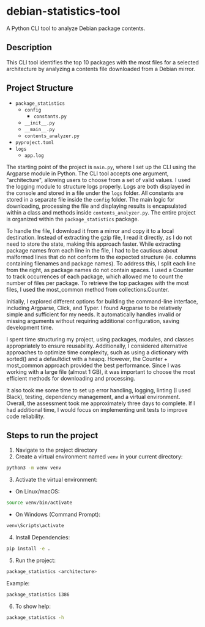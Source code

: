 # debian-statistics-tool
A Python CLI tool to analyze Debian package contents.
## Description
This CLI tool identifies the top 10 packages with the most files for a selected architecture by analyzing a contents file downloaded from a Debian mirror.

## Project Structure
- `package_statistics`
    - `config`
        - `constants.py`
    - `__init__.py`
    - `__main__.py`
    - `contents_analyzer.py`
- `pyproject.toml`
- `logs`
    - `app.log`

The starting point of the project is `main.py`, where I set up the CLI using the Argparse module in Python. The CLI tool accepts one argument, "architecture", allowing users to choose from a set of valid values. I used the logging module to structure logs properly. Logs are both displayed in the console and stored in a file under the `logs` folder. All constants are stored in a separate file inside the `config` folder. The main logic for downloading, processing the file and displaying results is encapsulated within a class and methods inside `contents_analyzer.py`. The entire project is organized within the `package_statistics` package. 

To handle the file, I download it from a mirror and copy it to a local destination. Instead of extracting the gzip file, I read it directly, as I do not need to store the state, making this approach faster. While extracting package names from each line in the file, I had to be cautious about malformed lines that do not conform to the expected structure (ie. columns containing filenames and package names). To address this, I split each line from the right, as package names do not contain spaces. I used a Counter to track occurrences of each package, which allowed me to count the number of files per package. To retrieve the top packages with the most files, I used the most_common method from collections.Counter.

Initially, I explored different options for building the command-line interface, including Argparse, Click, and Typer. I found Argparse to be relatively simple and sufficient for my needs. It automatically handles invalid or missing arguments without requiring additional configuration, saving development time.

I spent time structuring my project, using packages, modules, and classes appropriately to ensure reusability. Additionally, I considered alternative approaches to optimize time complexity, such as using a dictionary with sorted() and a defaultdict with a heapq. However, the Counter + most_common approach provided the best performance. Since I was working with a large file (almost 1 GB), it was important to choose the most efficient methods for downloading and processing.

It also took me some time to set up error handling, logging, linting (I used Black), testing, dependency management, and a virtual environment. Overall, the assessment took me approximately three days to complete. If I had additional time, I would focus on implementing unit tests to improve code reliability.

## Steps to run the project

1. Navigate to the project directory
2. Create a virtual environment named `venv` in your current directory:
```sh
python3 -m venv venv
```
3. Activate the virtual environment:
- On Linux/macOS:
```sh
source venv/bin/activate
```
- On Windows (Command Prompt):
```sh
venv\Scripts\activate
```
4.  Install Dependencies:
```sh
pip install -e .
```
5. Run the project:
```sh
package_statistics <architecture>
```
Example:
```sh
package_statistics i386
```
6. To show help:
```sh
package_statistics -h

